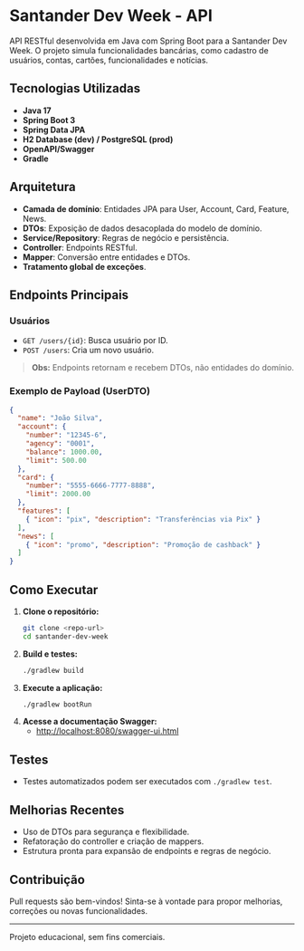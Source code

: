 # Santander Dev Week - API

API RESTful desenvolvida em Java com Spring Boot para a Santander Dev Week. O projeto simula funcionalidades bancárias, como cadastro de usuários, contas, cartões, funcionalidades e notícias.

## Tecnologias Utilizadas
- **Java 17**
- **Spring Boot 3**
- **Spring Data JPA**
- **H2 Database (dev) / PostgreSQL (prod)**
- **OpenAPI/Swagger**
- **Gradle**

## Arquitetura
- **Camada de domínio**: Entidades JPA para User, Account, Card, Feature, News.
- **DTOs**: Exposição de dados desacoplada do modelo de domínio.
- **Service/Repository**: Regras de negócio e persistência.
- **Controller**: Endpoints RESTful.
- **Mapper**: Conversão entre entidades e DTOs.
- **Tratamento global de exceções**.

## Endpoints Principais

### Usuários
- `GET /users/{id}`: Busca usuário por ID.
- `POST /users`: Cria um novo usuário.

> **Obs:** Endpoints retornam e recebem DTOs, não entidades do domínio.

### Exemplo de Payload (UserDTO)
```json
{
  "name": "João Silva",
  "account": {
    "number": "12345-6",
    "agency": "0001",
    "balance": 1000.00,
    "limit": 500.00
  },
  "card": {
    "number": "5555-6666-7777-8888",
    "limit": 2000.00
  },
  "features": [
    { "icon": "pix", "description": "Transferências via Pix" }
  ],
  "news": [
    { "icon": "promo", "description": "Promoção de cashback" }
  ]
}
```

## Como Executar

1. **Clone o repositório:**
   ```bash
   git clone <repo-url>
   cd santander-dev-week
   ```
2. **Build e testes:**
   ```bash
   ./gradlew build
   ```
3. **Execute a aplicação:**
   ```bash
   ./gradlew bootRun
   ```
4. **Acesse a documentação Swagger:**
   - [http://localhost:8080/swagger-ui.html](http://localhost:8080/swagger-ui.html)

## Testes
- Testes automatizados podem ser executados com `./gradlew test`.

## Melhorias Recentes
- Uso de DTOs para segurança e flexibilidade.
- Refatoração do controller e criação de mappers.
- Estrutura pronta para expansão de endpoints e regras de negócio.

## Contribuição
Pull requests são bem-vindos! Sinta-se à vontade para propor melhorias, correções ou novas funcionalidades.

---
Projeto educacional, sem fins comerciais.
